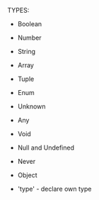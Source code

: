 TYPES:
- Boolean
- Number
- String
- Array
- Tuple
- Enum
- Unknown
- Any
- Void
- Null and Undefined
- Never
- Object

- 'type' - declare own type